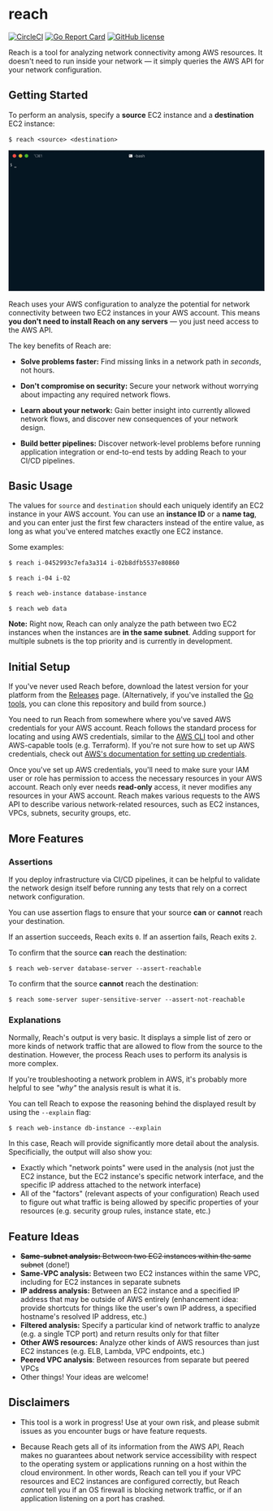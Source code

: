 # reach

[![CircleCI](https://circleci.com/gh/luhring/reach.svg?style=svg)](https://circleci.com/gh/luhring/reach)
[![Go Report Card](https://goreportcard.com/badge/github.com/luhring/reach)](https://goreportcard.com/report/github.com/luhring/reach)
[![GitHub license](https://img.shields.io/badge/license-MIT-blue.svg)](https://github.com/luhring/reach/blob/master/LICENSE)

Reach is a tool for analyzing network connectivity among AWS resources. It doesn't need to run inside your network — it simply queries the AWS API for your network configuration.

## Getting Started

To perform an analysis, specify a **source** EC2 instance and a **destination** EC2 instance:

```Text
$ reach <source> <destination>
```

![Image](.data/reach-demo.gif)

Reach uses your AWS configuration to analyze the potential for network connectivity between two EC2 instances in your AWS account. This means **you don't need to install Reach on any servers** — you just need access to the AWS API.

The key benefits of Reach are:

- **Solve problems faster:** Find missing links in a network path in _seconds_, not hours.

- **Don't compromise on security:** Secure your network without worrying about impacting any required network flows.

- **Learn about your network:** Gain better insight into currently allowed network flows, and discover new consequences of your network design.

- **Build better pipelines:** Discover network-level problems before running application integration or end-to-end tests by adding Reach to your CI/CD pipelines.

## Basic Usage

The values for `source` and `destination` should each uniquely identify an EC2 instance in your AWS account. You can use an **instance ID** or a **name tag**, and you can enter just the first few characters instead of the entire value, as long as what you've entered matches exactly one EC2 instance.

Some examples:

```Text
$ reach i-0452993c7efa3a314 i-02b8dfb5537e80860
```

```Text
$ reach i-04 i-02
```

```Text
$ reach web-instance database-instance
```

```Text
$ reach web data
```

**Note:** Right now, Reach can only analyze the path between two EC2 instances when the instances are **in the same subnet**. Adding support for multiple subnets is the top priority and is currently in development.

## Initial Setup

If you've never used Reach before, download the latest version for your platform from the [Releases](https://github.com/luhring/reach/releases) page. (Alternatively, if you've installed the [Go tools](https://golang.org/dl/), you can clone this repository and build from source.)

You need to run Reach from somewhere where you've saved AWS credentials for your AWS account. Reach follows the standard process for locating and using AWS credentials, similar to the [AWS CLI](https://docs.aws.amazon.com/cli/latest/userguide/cli-chap-welcome.html) tool and other AWS-capable tools (e.g. Terraform). If you're not sure how to set up AWS credentials, check out [AWS's documentation for setting up credentials](https://docs.aws.amazon.com/cli/latest/userguide/cli-chap-configure.html).

Once you've set up AWS credentials, you'll need to make sure your IAM user or role has permission to access the necessary resources in your AWS account. Reach only ever needs **read-only** access, it never modifies any resources in your AWS account. Reach makes various requests to the AWS API to describe various network-related resources, such as EC2 instances, VPCs, subnets, security groups, etc.

## More Features

### Assertions

If you deploy infrastructure via CI/CD pipelines, it can be helpful to validate the network design itself before running any tests that rely on a correct network configuration.

You can use assertion flags to ensure that your source **can** or **cannot** reach your destination.

If an assertion succeeds, Reach exits  `0`. If an assertion fails, Reach exits `2`.

To confirm that the source **can** reach the destination:

```Text
$ reach web-server database-server --assert-reachable
```

To confirm that the source **cannot** reach the destination:

```Text
$ reach some-server super-sensitive-server --assert-not-reachable
```

### Explanations

Normally, Reach's output is very basic. It displays a simple list of zero or more kinds of network traffic that are allowed to flow from the source to the destination. However, the process Reach uses to perform its analysis is more complex.

If you're troubleshooting a network problem in AWS, it's probably more helpful to see _"why"_ the analysis result is what it is.

You can tell Reach to expose the reasoning behind the displayed result by using the `--explain` flag:

```Text
$ reach web-instance db-instance --explain
```

In this case, Reach will provide significantly more detail about the analysis. Specificially, the output will also show you:

- Exactly which "network points" were used in the analysis (not just the EC2 instance, but the EC2 instance's specific network interface, and the specific IP address attached to the network interface)
- All of the "factors" (relevant aspects of your configuration) Reach used to figure out what traffic is being allowed by specific properties of your resources (e.g. security group rules, instance state, etc.)

## Feature Ideas

- ~~**Same-subnet analysis:** Between two EC2 instances within the same subnet~~ (done!)
- **Same-VPC analysis:** Between two EC2 instances within the same VPC, including for EC2 instances in separate subnets
- **IP address analysis:** Between an EC2 instance and a specified IP address that may be outside of AWS entirely (enhancement idea: provide shortcuts for things like the user's own IP address, a specified hostname's resolved IP address, etc.)
- **Filtered analysis:** Specify a particular kind of network traffic to analyze (e.g. a single TCP port) and return results only for that filter
- **Other AWS resources:** Analyze other kinds of AWS resources than just EC2 instances (e.g. ELB, Lambda, VPC endpoints, etc.)
- **Peered VPC analysis**: Between resources from separate but peered VPCs
- Other things! Your ideas are welcome!

## Disclaimers

- This tool is a work in progress! Use at your own risk, and please submit issues as you encounter bugs or have feature requests.

- Because Reach gets all of its information from the AWS API, Reach makes no guarantees about network service accessibility with respect to the operating system or applications running on a host within the cloud environment. In other words, Reach can tell you if your VPC resources and EC2 instances are configured correctly, but Reach _cannot_ tell you if an OS firewall is blocking network traffic, or if an application listening on a port has crashed.
